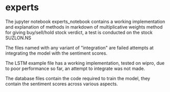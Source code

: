 # experts
The jupyter notebook experts_notebook contains a working implementation and explanation of methods in markdown of multiplicative weights method for giving buy/sell/hold stock verdict, a test is conducted on the stock SUZLON.NS

The files named with any variant of "integration" are failed attempts at integrating the model with the sentiment scores.

The LSTM example file has a working implementation, tested on wipro, due to poor performance so far, an attempt to integrate was not made.

The database files contain the code required to train the model, they contain the sentiment scores across various aspects.